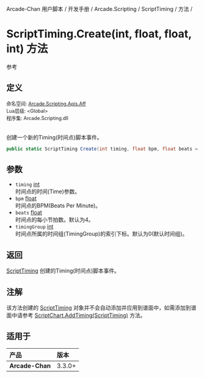 Arcade-Chan 用户脚本 / 开发手册 / Arcade.Scripting / ScriptTiming / 方法 /
# ScriptTiming.Create(int, float, float, int) 方法
参考

## 定义
<div style="font-size: 90%;">
命名空间: <a href="README.md">Arcade.Scripting.Apis.Aff</a><br />
Lua层级: &lt;Global&gt;<br />
程序集: Arcade.Scripting.dll
</div><br />

创建一个新的Timing(时间点)脚本事件。

```csharp
public static ScriptTiming Create(int timing, float bpm, float beats = 4f, int timingGroup = 0);
```

## 参数
- ``timing`` [int](https://docs.microsoft.com/zh-cn/dotnet/api/system.int32)  
  时间点的时间(Time)参数。
- ``bpm`` [float](https://docs.microsoft.com/zh-cn/dotnet/api/system.single)  
  时间点的BPM(Beats Per Minute)。
- ``beats`` [float](https://docs.microsoft.com/zh-cn/dotnet/api/system.single)  
  时间点的每小节拍数。默认为4。
- ``timingGroup`` [int](https://docs.microsoft.com/zh-cn/dotnet/api/system.int32)  
  时间点所属的时间组(TimingGroup)的索引下标。默认为0(默认时间组)。

## 返回
[ScriptTiming](ScriptTiming.md)
  创建的Timing(时间点)脚本事件。

## 注解
该方法创建的 [ScriptTiming](ScriptTiming.md) 对象并不会自动添加并应用到谱面中，如需添加到谱面中请参考 [ScriptChart.AddTiming(ScriptTiming)](ScriptChart_AddTiming.md) 方法。

## 适用于
| 产品 | 版本 |
|:----|:----|
| **Arcade-Chan** | 3.3.0+ |